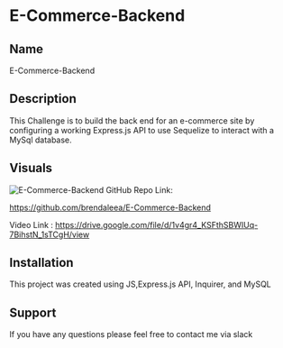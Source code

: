 # E-Commerce-Backend


## Name
E-Commerce-Backend


## Description
This Challenge is to build the back end for an e-commerce site by configuring a working Express.js API to use Sequelize to interact with a MySql database.

## Visuals

![E-Commerce-Backend](.)
GitHub Repo Link:

https://github.com/brendaleea/E-Commerce-Backend

Video Link : https://drive.google.com/file/d/1v4gr4_KSFthSBWIUq-7BihstN_1sTCgH/view




## Installation
This project was created using JS,Express.js API, Inquirer, and MySQL


## Support
If you have any questions please feel free to contact me via slack 